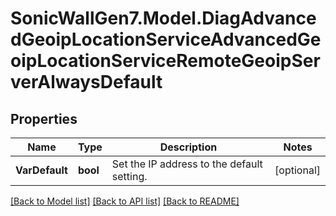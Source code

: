 # SonicWallGen7.Model.DiagAdvancedGeoipLocationServiceAdvancedGeoipLocationServiceRemoteGeoipServerAlwaysDefault

## Properties

Name | Type | Description | Notes
------------ | ------------- | ------------- | -------------
**VarDefault** | **bool** | Set the IP address to the default setting. | [optional] 

[[Back to Model list]](../README.md#documentation-for-models) [[Back to API list]](../README.md#documentation-for-api-endpoints) [[Back to README]](../README.md)

